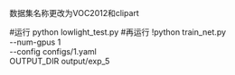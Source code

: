 数据集名称更改为VOC2012和clipart

#运行
python lowlight_test.py
#再运行
!python train_net.py \
 --num-gpus 1 \
 --config configs/1.yaml\
 OUTPUT_DIR output/exp_5 


